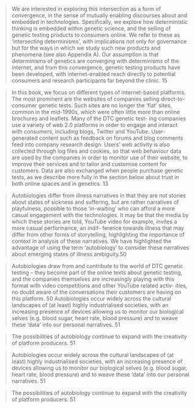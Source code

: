 
> We are interested in exploring this intersection as a form of convergence, in the sense of mutually enabling discourses about and embedded in technologies. Specifically, we explore how deterministic thinking is embedded within genetic science, and the selling of genetic testing products to consumers online. We refer to these as ‘intersecting determinisms’, with implications not only for governance but for the ways in which we study such new products and phenomena (see also Appendix A). Our assumption is that determinisms of genetics are converging with determinisms of the internet, and from this convergence, genetic testing products have been developed, with internet-enabled reach directly to potential consumers and research participants far beyond the clinic. 15


>In this book, we focus on different types of internet-based platforms. The most prominent are the websites of companies selling direct-to-consumer genetic tests. Such sites are no longer the ‘flat’ sites, common in the mid-1990s, which were often little more than online brochures and leaflets. Many of the DTC genetic test- ing companies use a variety of web 2.0 platforms in order to engage and interact with consumers, including blogs, Twitter and YouTube. User-generated content such as feedback on forums and blog comments feed into company research design. Users’ web activity is also collected through log files and cookies, so that web behaviour data are used by the companies in order to monitor use of their website, to improve their services and to tailor and customise content for customers. Data are also exchanged when people purchase genetic tests, as we describe more fully in the section below about trust in both online spaces and in genetics. 13


> Autobiologies differ from illness narratives in that they are not stories about states of sickness and suffering, but are rather narratives of playfulness, possible to those ‘in-waiting’ who can afford a more casual engagement with the technologies. It may be that the media by which these stories are told, YouTube video for example, invites a more casual performance, an indif- ference towards illness that may differ from other forms of storytelling, highlighting the importance of context in analysis of these narratives. We have highlighted the advantage of using the term ‘autobiology’ to consider these narratives about emerging states of illness ambiguity.50 

> Autobiologies draw from and contribute to the world of DTC genetic testing – they become part of the online texts about genetic testing, and the companies themselves are increasingly playing with this format with video competitions and other YouTube related activ- ities, no doubt aware of the conversations their customers are having on this platform. 50
>Autobiologies occur widely across the cultural landscapes of (at least) highly industrialised societies, with an increasing presence of devices allowing us to monitor our biological selves (e.g. blood sugar, heart rate, blood pressure) and to weave these ‘data’ into our personal narratives. 51


>The possibilities of autobiology continue to expand with the creativity of platform producers. 51

>Autobiologies occur widely across the cultural landscapes of (at least) highly industrialised societies, with an increasing presence of devices allowing us to monitor our biological selves (e.g. blood sugar, heart rate, blood pressure) and to weave these ‘data’ into our personal narratives. 51

>The possibilities of autobiology continue to expand with the creativity of platform producers. 51
